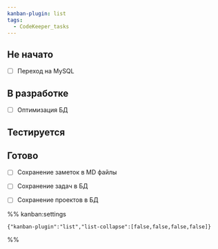 ```yaml
---
kanban-plugin: list
tags:
  - CodeKeeper_tasks
---
```


## Не начато

- [ ] Переход на MySQL


## В разработке

- [ ] Оптимизация БД


## Тестируется



## Готово

- [ ] Сохранение заметок в MD файлы
- [ ] Сохранение задач в БД
- [ ] Сохранение проектов в БД




%% kanban:settings
```
{"kanban-plugin":"list","list-collapse":[false,false,false,false]}
```
%%
